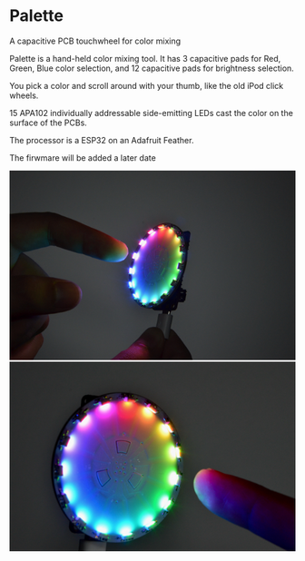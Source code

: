 # Palette
A capacitive PCB touchwheel for color mixing

Palette is a hand-held color mixing tool. 
It has 3 capacitive pads for Red, Green, Blue color selection, and 12 capacitive pads for brightness selection. 

You pick a color and scroll around with your thumb, like the old iPod click wheels.

15 APA102 individually addressable side-emitting LEDs cast the color on the surface of the PCBs.

The processor is a ESP32 on an Adafruit Feather. 

The firwmare will be added a later date

![Image 1](https://github.com/coriolan-v/Palette/blob/master/Hardware/Photo1.jpeg)
![Image 2](https://github.com/coriolan-v/Palette/blob/master/Hardware/Photo2.jpeg)
